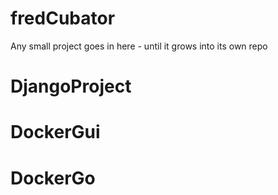 # fredCubator
Any small project goes in here - until it grows into its own repo


# DjangoProject


# DockerGui

# DockerGo
